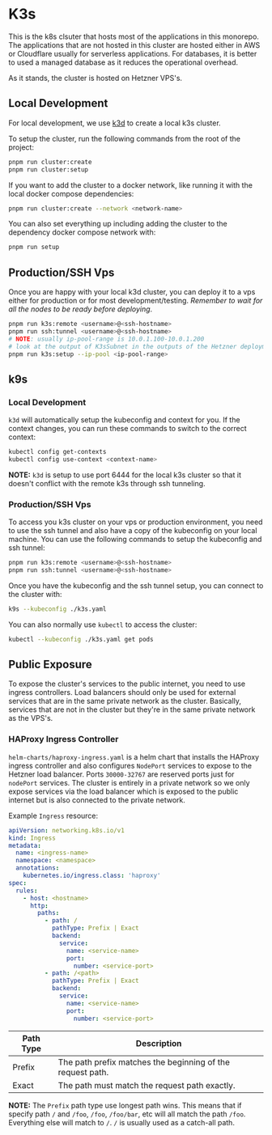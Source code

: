 # K3s

This is the k8s clsuter that hosts most of the applications in this monorepo. The applications that
are not hosted in this cluster are hosted either in AWS or Cloudflare usually for serverless
applications. For databases, it is better to used a managed database as it reduces the operational
overhead.

As it stands, the cluster is hosted on Hetzner VPS's.

## Local Development

For local development, we use [k3d](https://k3d.io/) to create a local k3s cluster.

To setup the cluster, run the following commands from the root of the project:

```sh
pnpm run cluster:create
pnpm run cluster:setup
```

If you want to add the cluster to a docker network, like running it with the local docker compose
dependencies:

```sh
pnpm run cluster:create --network <network-name>
```

You can also set everything up including adding the cluster to the dependency docker compose network
with:

```sh
pnpm run setup
```

## Production/SSH Vps

Once you are happy with your local k3d cluster, you can deploy it to a vps either for production or
for most development/testing. _Remember to wait for all the nodes to be ready before deploying_.

```sh
pnpm run k3s:remote <username>@<ssh-hostname>
pnpm run ssh:tunnel <username>@<ssh-hostname>
# NOTE: usually ip-pool-range is 10.0.1.100-10.0.1.200
# look at the output of K3sSubnet in the outputs of the Hetzner deployment
pnpm run k3s:setup --ip-pool <ip-pool-range>
```

## k9s

### Local Development

`k3d` will automatically setup the kubeconfig and context for you. If the context changes, you can
run these commands to switch to the correct context:

```sh
kubectl config get-contexts
kubectl config use-context <context-name>
```

**NOTE:** `k3d` is setup to use port 6444 for the local k3s cluster so that it doesn't conflict with
the remote k3s through ssh tunneling.

### Production/SSH Vps

To access you k3s cluster on your vps or production environment, you need to use the ssh tunnel and
also have a copy of the kubeconfig on your local machine. You can use the following commands to
setup the kubeconfig and ssh tunnel:

```sh
pnpm run k3s:remote <username>@<ssh-hostname>
pnpm run ssh:tunnel <username>@<ssh-hostname>
```

Once you have the kubeconfig and the ssh tunnel setup, you can connect to the cluster with:

```sh
k9s --kubeconfig ./k3s.yaml
```

You can also normally use `kubectl` to access the cluster:

```sh
kubectl --kubeconfig ./k3s.yaml get pods
```

## Public Exposure

To expose the cluster's services to the public internet, you need to use ingress controllers. Load
balancers should only be used for external services that are in the same private network as the
cluster. Basically, services that are not in the cluster but they're in the same private network as
the VPS's.

### HAProxy Ingress Controller

`helm-charts/haproxy-ingress.yaml` is a helm chart that installs the HAProxy ingress controller and
also configures `NodePort` services to expose to the Hetzner load balancer. Ports `30000-32767` are
reserved ports just for `nodePort` services. The cluster is entirely in a private network so we only
expose services via the load balancer which is exposed to the public internet but is also connected
to the private network.

Example `Ingress` resource:

```yaml
apiVersion: networking.k8s.io/v1
kind: Ingress
metadata:
  name: <ingress-name>
  namespace: <namespace>
  annotations:
    kubernetes.io/ingress.class: 'haproxy'
spec:
  rules:
    - host: <hostname>
      http:
        paths:
          - path: /
            pathType: Prefix | Exact
            backend:
              service:
                name: <service-name>
                port:
                  number: <service-port>
          - path: /<path>
            pathType: Prefix | Exact
            backend:
              service:
                name: <service-name>
                port:
                  number: <service-port>
```

| Path Type | Description                                                |
| --------- | ---------------------------------------------------------- |
| Prefix    | The path prefix matches the beginning of the request path. |
| Exact     | The path must match the request path exactly.              |

**NOTE:** The `Prefix` path type use longest path wins. This means that if specify path `/` and
`/foo`, `/foo`, `/foo/bar`, etc will all match the path `/foo`. Everything else will match to `/`.
`/` is usually used as a catch-all path.
